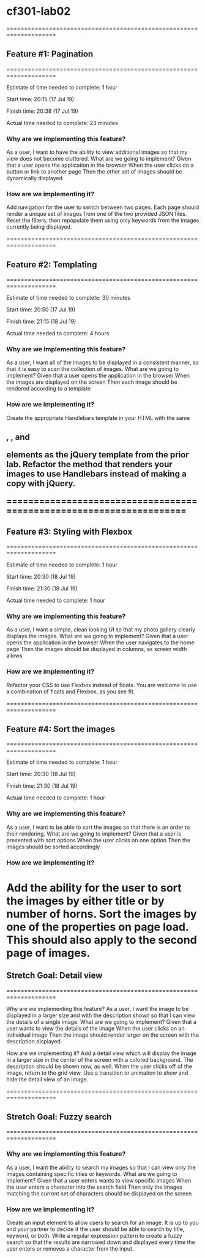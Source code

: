 # cf301-lab02

====================================================================
## Feature #1: Pagination
====================================================================

Estimate of time needed to complete: 1 hour

Start time: 20:15 (17 Jul 19)

Finish time: 20:38 (17 Jul 19)

Actual time needed to complete: 23 minutes

### Why are we implementing this feature?

As a user, I want to have the ability to view additional images so that my view does not become cluttered.
What are we going to implement?
Given that a user opens the application in the browser
When the user clicks on a button or link to another page
Then the other set of images should be dynamically displayed

### How are we implementing it?

Add navigation for the user to switch between two pages. Each page should render a unique set of images from one of the two provided JSON files.
Reset the filters, then repopulate them using only keywords from the images currently being displayed.

====================================================================
## Feature #2: Templating
====================================================================

Estimate of time needed to complete: 30 minutes

Start time: 20:50 (17 Jul 19) 

Finish time: 21:15 (18 Jul 19)

Actual time needed to complete: 4 hours

### Why are we implementing this feature?

As a user, I want all of the images to be displayed in a consistent manner, so that it is easy to scan the collection of images.
What are we going to implement?
Given that a user opens the application in the browser
When the images are displayed on the screen
Then each image should be rendered according to a template

### How are we implementing it?

Create the appropriate Handlebars template in your HTML with the same <h2>, <img>, and <p> elements as the jQuery template from the prior lab.
Refactor the method that renders your images to use Handlebars instead of making a copy with jQuery.

====================================================================
## Feature #3: Styling with Flexbox
====================================================================

Estimate of time needed to complete: 1 hour

Start time: 20:30 (18 Jul 19)

Finish time: 21:30 (18 Jul 19)

Actual time needed to complete: 1 hour

### Why are we implementing this feature?

As a user, I want a simple, clean looking UI so that my photo gallery clearly displays the images.
What are we going to implement?
Given that a user opens the application in the browser
When the user navigates to the home page
Then the images should be displayed in columns, as screen width allows

### How are we implementing it?

Refactor your CSS to use Flexbox instead of floats. You are welcome to use a combination of floats and Flexbox, as you see fit.

====================================================================
## Feature #4: Sort the images
====================================================================

Estimate of time needed to complete: 1 hour

Start time: 20:30 (18 Jul 19)

Finish time: 21:30 (18 Jul 19)

Actual time needed to complete: 1 hour

### Why are we implementing this feature?

As a user, I want to be able to sort the images so that there is an order to their rendering.
What are we going to implement?
Given that a user is presented with sort options
When the user clicks on one option
Then the images should be sorted accordingly

### How are we implementing it?

Add the ability for the user to sort the images by either title or by number of horns.
Sort the images by one of the properties on page load. This should also apply to the second page of images.
====================================================================
## Stretch Goal: Detail view
====================================================================

Why are we implementing this feature?
As a user, I want the image to be displayed in a larger size and with the description shown so that I can view the details of a single image.
What are we going to implement?
Given that a user wants to view the details of the image
When the user clicks on an individual image
Then the image should render larger on the screen with the description displayed

How are we implementing it?
Add a detail view which will display the image in a larger size in the center of the screen with a colored background.
The description should be shown now, as well.
When the user clicks off of the image, return to the grid view.
Use a transition or animation to show and hide the detail view of an image.

====================================================================
## Stretch Goal: Fuzzy search
====================================================================

### Why are we implementing this feature?

As a user, I want the ability to search my images so that I can view only the images containing specific titles or keywords.
What are we going to implement?
Given that a user enters wants to view specific images
When the user enters a character into the search field
Then only the images matching the current set of characters should be displayed on the screen

### How are we implementing it?

Create an input element to allow users to search for an image. It is up to you and your partner to decide if the user should be able to search by title, keyword, or both.
Write a regular expression pattern to create a fuzzy search so that the results are narrowed down and displayed every time the user enters or removes a character from the input.
